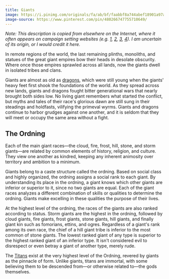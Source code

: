 ```yaml
---
title: Giants
image: https://i.pinimg.com/originals/fa/ab/bf/faabbf8a744abef18901a97a9410bab1.png
image-source: https://www.pinterest.com/pin/480266747755710649/
---
```


*Note: This description is copied from elsewhere on the Internet, where it often appears on campaign setting websites (e.g. [1](https://www.worldanvil.com/w/northwest-faerun-kalarian/a/giant-species), [2](https://penrith.fandom.com/wiki/Giants), [3](https://the-miros-underground.obsidianportal.com/wikis/giants), [4](https://yourdnd.com/item.php?id=C1158AFE-3700-847A-4335-049D4ACA4C77)). I am uncertain of its origin, or I would credit it here.*

In remote regions of the world, the last remaining plinths, monoliths, and statues of the great giant empires bow their heads in desolate obscurity. Where once those empires sprawled across all lands, now the giants dwell in isolated tribes and clans.

Giants are almost as old as [dragons](dragons), which were still young when the giants' heavy feet first shook the foundations of the world. As they spread across new lands, giants and dragons fought bitter generational wars that nearly brought both sides low. No living giant remembers what started the conflict, but myths and tales of their race's glorious dawn are still sung in their steadings and holdfasts, vilifying the primeval wyrms. Giants and dragons continue to harbor grudges against one another, and it is seldom that they will meet or occupy the same area without a fight.

## The Ordning

Each of the main giant races—the cloud, fire, frost, hill, stone, and storm giants—are related by common elements of history, religion, and culture. They view one another as kindred, keeping any inherent animosity over territory and ambition to a minimum.

Giants belong to a caste structure called the ordning. Based on social class and highly organized, the ordning assigns a social rank to each giant. By understanding its place in the ordning, a giant knows which other giants are inferior or superior to it, since no two giants are equal. Each of the giant races analyzes a different combination of skills or qualities to determine the ordning. Giants make excelling in these qualities the purpose of their lives.

At the highest level of the ordning, the races of the giants are also ranked according to status. Storm giants are the highest in the ordning, followed by cloud giants, fire giants, frost giants, stone giants, hill giants, and finally giant kin such as fomorians, ettins, and ogres. Regardless of a giant's rank among its own race, the chief of a hill giant tribe is inferior to the most common of stone giants. The lowest ranked giant of any type is superior to the highest ranked giant of an inferior type. It isn't considered evil to disrespect or even betray a giant of another type, merely rude.

The [Titans](titans) exist at the very highest level of the Ordning, revered by giants as the pinnacle of form. Unlike giants, titans are immortal, with some believing them to be descended from—or otherwise related to—the gods themselves.

